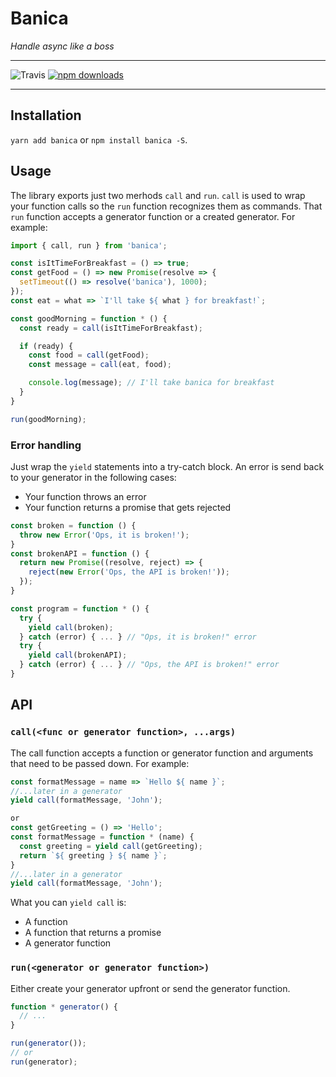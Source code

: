 # Banica

_Handle async like a boss_

---

![Travis](https://travis-ci.org/krasimir/banica.svg?branch=master)
[![npm downloads](https://img.shields.io/npm/dm/banica.svg?style=flat-square)](https://www.npmjs.com/package/banica)

---

## Installation

`yarn add banica` or `npm install banica -S`.

## Usage

The library exports just two merhods `call` and `run`. `call` is used to wrap your function calls so the `run` function recognizes them as commands. That `run` function accepts a generator function or a created generator. For example:

```js
import { call, run } from 'banica';

const isItTimeForBreakfast = () => true;
const getFood = () => new Promise(resolve => {
  setTimeout(() => resolve('banica'), 1000);
});
const eat = what => `I'll take ${ what } for breakfast!`;

const goodMorning = function * () {
  const ready = call(isItTimeForBreakfast);

  if (ready) {
    const food = call(getFood);
    const message = call(eat, food);

    console.log(message); // I'll take banica for breakfast
  }
}

run(goodMorning);
```

### Error handling

Just wrap the `yield` statements into a try-catch block. An error is send back to your generator in the following cases:

* Your function throws an error
* Your function returns a promise that gets rejected

```js
const broken = function () {
  throw new Error('Ops, it is broken!');
}
const brokenAPI = function () {
  return new Promise((resolve, reject) => {
    reject(new Error('Ops, the API is broken!'));
  });
}

const program = function * () {
  try {
    yield call(broken);
  } catch (error) { ... } // "Ops, it is broken!" error
  try {
    yield call(brokenAPI);
  } catch (error) { ... } // "Ops, the API is broken!" error
}
```

## API

### `call(<func or generator function>, ...args)`

The call function accepts a function or generator function and arguments that need to be passed down. For example:

```js
const formatMessage = name => `Hello ${ name }`;
//...later in a generator
yield call(formatMessage, 'John');

or
const getGreeting = () => 'Hello';
const formatMessage = function * (name) {
  const greeting = yield call(getGreeting);
  return `${ greeting } ${ name }`;
}
//...later in a generator
yield call(formatMessage, 'John');
```

What you can `yield call` is:

* A function
* A function that returns a promise
* A generator function

### `run(<generator or generator function>)`

Either create your generator upfront or send the generator function.

```js
function * generator() {
  // ...
}

run(generator());
// or
run(generator);
```
